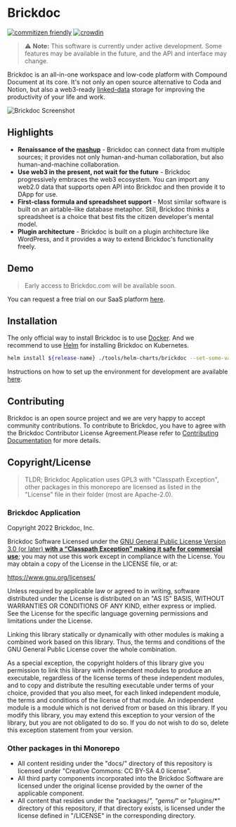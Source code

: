 # Brickdoc

[![commitizen friendly](https://img.shields.io/badge/commitizen-friendly-brightgreen.svg)](http://commitizen.github.io/cz-cli/)
[![crowdin](https://badges.crowdin.net/brickdoc/localized.svg)](https://crowdin.com/project/brickdoc)

> :warning: **Note:** This software is currently under active development. Some features may be available in the future, and the API and interface may change.

Brickdoc is an all-in-one workspace and low-code platform with Compound Document at its core. It's not only an open source alternative to Coda and Notion,
but also a web3-ready [linked-data](https://www.w3.org/standards/semanticweb/data) storage for improving the productivity of your life and work.

![Brickdoc Screenshot](https://pub.us-edge.brickdocusercontent.com/corp/github-growthing/screenshot.png)

## Highlights

- **Renaissance of the [mashup](<https://en.wikipedia.org/wiki/Mashup_(web_application_hybrid)>)** - Brickdoc can connect data from multiple sources; it provides not only human-and-human collaboration, but also human-and-machine collaboration.
- **Use web3 in the present, not wait for the future** - Brickdoc progressively embraces the web3 ecosystem. You can import any web2.0 data that supports open API into Brickdoc and then provide it to DApp for use.
- **First-class formula and spreadsheet support** - Most similar software is built on an airtable-like database metaphor. Still, Brickdoc thinks a spreadsheet is a choice that best fits the citizen developer's mental model.
- **Plugin architecture** - Brickdoc is built on a plugin architecture like WordPress, and it provides a way to extend Brickdoc's functionality freely.

## Demo

> Early access to Brickdoc.com will be available soon.

You can request a free trial on our SaaS platform [here](https://brickdoc.com/).

## Installation

The only official way to install Brickdoc is to use [Docker](https://www.docker.io/). And we recommend to use [Helm](https://helm.sh/docs/intro/quickstart/) for installing Brickdoc on Kubernetes.

```bash
helm install ${release-name} ./tools/helm-charts/brickdoc --set-some-variable=some-value
```

Instructions on how to set up the environment for development are available [here](./docs/SETUP_DEV_ENV.md).

## Contributing

Brickdoc is an open source project and we are very happy to accept community contributions. To contribute to Brickdoc, you have to agree with the Brickdoc Contributor License Agreement.Please refer to [Contributing Documentation](./docs/CONTRIBUTING.md) for more details.

## Copyright/License

> TLDR; Brickdoc Application uses GPL3 with "Classpath Exception", other packages in this monorepo are licensed as listed in the "License" file in their folder (most are Apache-2.0).

### Brickdoc Application

Copyright 2022 Brickdoc, Inc.

Brickdoc Software Licensed under the [GNU General Public License Version 3.0 (or later) **with a “Classpath Exception” making it safe for commercial use**](./LICENSE); you may not use this work except in compliance with the License. You may obtain a copy of the License in the LICENSE file, or at:

<https://www.gnu.org/licenses/>

Unless required by applicable law or agreed to in writing, software distributed under the License is distributed on an "AS IS" BASIS, WITHOUT WARRANTIES OR CONDITIONS OF ANY KIND, either express or implied. See the License for the specific language governing permissions and limitations under the License.

Linking this library statically or dynamically with other modules is making a combined work based on this library. Thus, the terms and conditions of the GNU General Public License cover the whole combination.

As a special exception, the copyright holders of this library give you permission to link this library with independent modules to produce an executable, regardless of the license terms of these independent modules, and to copy and distribute the resulting executable under terms of your choice, provided that you also meet, for each linked independent module, the terms and conditions of the license of that module. An independent module is a module which is not derived from or based on this library. If you modify this library, you may extend this exception to your version of the library, but you are not obligated to do so. If you do not wish to do so, delete this exception statement from your version.

### Other packages in thi Monorepo

- All content residing under the "docs/" directory of this repository is licensed under "Creative Commons: CC BY-SA 4.0 license".
- All third party components incorporated into the Brickdoc Software are licensed under the original license provided by the owner of the applicable component.
- All content that resides under the "packages/_", "gems/_" or "plugins/\*" directory of this repository, if that directory exists, is licensed under the license defined in "/LICENSE" in the corresponding directory.
